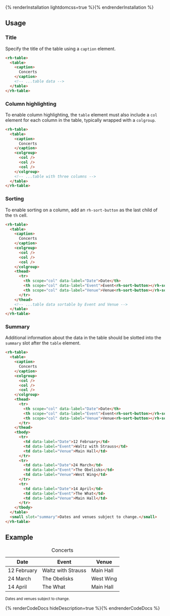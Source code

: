 {% renderInstallation lightdomcss=true %}{% endrenderInstallation %}

## Usage

### Title

Specify the title of the table using a `caption` element.

```html
<rh-table>
  <table>
    <caption>
      Concerts
    </caption>
    <!-- ...table data -->
  </table>
</rh-table>
```

### Column highlighting

To enable column highlighting, the `table` element must also include a `col` element for each column in the table, typically wrapped with a `colgroup`.

```html
<rh-table>
  <table>
    <caption>
      Concerts
    </caption>
    <colgroup>
      <col />
      <col />
      <col />
    </colgroup>
    <!-- ...table with three columns -->
  </table>
</rh-table>
```

### Sorting

To enable sorting on a column, add an `rh-sort-button` as the last child of the `th` cell.

```html
<rh-table>
  <table>
    <caption>
      Concerts
    </caption>
    <colgroup>
      <col />
      <col />
      <col />
    </colgroup>
    <thead>
      <tr>
        <th scope="col" data-label="Date">Date</th>
        <th scope="col" data-label="Event">Event<rh-sort-button></rh-sort-button></th>
        <th scope="col" data-label="Venue">Venue<rh-sort-button></rh-sort-button></th>
      </tr>
    </thead>
    <!-- ...table data sortable by Event and Venue -->
  </table>
</rh-table>
```

### Summary

Additional information about the data in the table should be slotted into the `summary` slot after the `table` element.

```html
<rh-table>
  <table>
    <caption>
      Concerts
    </caption>
    <colgroup>
      <col />
      <col />
      <col />
    </colgroup>
    <thead>
      <tr>
        <th scope="col" data-label="Date">Date</th>
        <th scope="col" data-label="Event">Event<rh-sort-button></rh-sort-button></th>
        <th scope="col" data-label="Venue">Venue<rh-sort-button></rh-sort-button></th>
      </tr>
    </thead>
    <tbody>
      <tr>
        <td data-label="Date">12 February</td>
        <td data-label="Event">Waltz with Strauss</td>
        <td data-label="Venue">Main Hall</td>
      </tr>
      <tr>
        <td data-label="Date">24 March</td>
        <td data-label="Event">The Obelisks</td>
        <td data-label="Venue">West Wing</td>
      </tr>
      <tr>
        <td data-label="Date">14 April</td>
        <td data-label="Event">The What</td>
        <td data-label="Venue">Main Hall</td>
      </tr>
    </tbody>
  </table>
  <small slot="summary">Dates and venues subject to change.</small>
</rh-table>
```

## Example

<rh-table>
  <table>
    <caption>
      Concerts
    </caption>
    <colgroup>
      <col />
      <col />
      <col />
    </colgroup>
    <thead>
      <tr>
        <th scope="col" data-label="Date">Date</th>
        <th scope="col" data-label="Event">Event<rh-sort-button></rh-sort-button></th>
        <th scope="col" data-label="Venue">Venue<rh-sort-button></rh-sort-button></th>
      </tr>
    </thead>
    <tbody>
      <tr>
        <td data-label="Date">12 February</td>
        <td data-label="Event">Waltz with Strauss</td>
        <td data-label="Venue">Main Hall</td>
      </tr>
      <tr>
        <td data-label="Date">24 March</td>
        <td data-label="Event">The Obelisks</td>
        <td data-label="Venue">West Wing</td>
      </tr>
      <tr>
        <td data-label="Date">14 April</td>
        <td data-label="Event">The What</td>
        <td data-label="Venue">Main Hall</td>
      </tr>
    </tbody>
  </table>
  <small slot="summary">Dates and venues subject to change.</small>
</rh-table>


{% renderCodeDocs hideDescription=true %}{% endrenderCodeDocs %}

